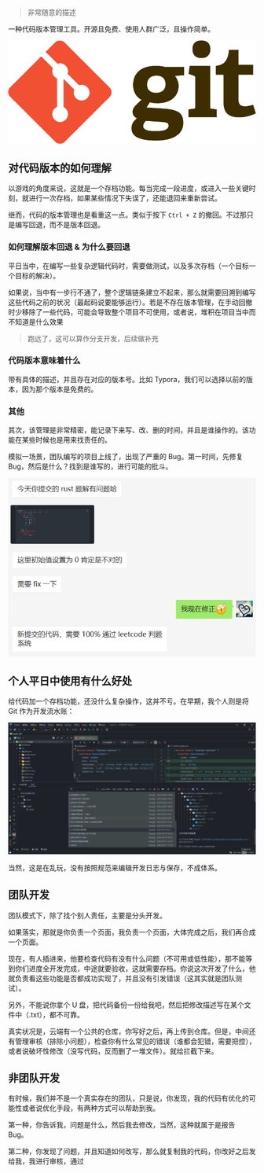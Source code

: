 
> 非常随意的描述

一种代码版本管理工具。开源且免费、使用人群广泛，且操作简单。

![](./images/1.png)

## 对代码版本的如何理解

以游戏的角度来说，这就是一个存档功能。每当完成一段进度，或进入一些关键时刻，就进行一次存档，如果某些情况下失误了，还能退回来重新尝试。

继而，代码的版本管理也是看重这一点。类似于按下 `Ctrl + Z` 的撤回。不过那只是编写回退，而不是版本回退。

### 如何理解版本回退 & 为什么要回退

平日当中，在编写一些复杂逻辑代码时，需要做测试，以及多次存档（一个目标一个目标的解决）。

如果说，当中有一步行不通了，整个逻辑链条建立不起来，那么就需要回溯到编写这些代码之前的状况（最起码说要能够运行）。若是不存在版本管理，在手动回撤时少移除了一些代码，可能会导致整个项目不可使用，或者说，堆积在项目当中而不知道是什么效果

> 跑远了，这可以算作分支开发，后续做补充

### 代码版本意味着什么

带有具体的描述，并且存在对应的版本号。比如 Typora，我们可以选择以前的版本，因为那个版本是免费的。

### 其他

其次，该管理是非常精密，能记录下来写、改、删的时间，并且是谁操作的。该功能在某些时候也是用来找责任的。

模拟一场景，团队编写的项目上线了，出现了严重的 Bug。第一时间，先修复 Bug，然后是什么？找到是谁写的，进行可能的批斗。

![](./images/2.png)

## 个人平日中使用有什么好处

给代码加一个存档功能，还没什么复杂操作，这并不亏。在早期，我个人则是将 Git 作为开发流水账：

![](./images/3.png)

当然，这是在乱玩，没有按照规范来编辑开发日志与保存，不成体系。

## 团队开发

团队模式下，除了找个别人责任，主要是分头开发。

如果落实，那就是你负责一个页面，我负责一个页面，大体完成之后，我们再合成一个页面。

现在，有人插进来，他要检查代码有没有什么问题（不可用或低性能），那不能等到你们进度全开发完成，中途就要验收，这就需要存档。你说这次开发了什么，他就负责看这些功能是否都成功实现了，并且没有引发错误（这其实就是团队测试）。

另外，不能说你拿个 U 盘，把代码备份一份给我吧，然后把修改描述写在某个文件中（.txt），都不可靠。

真实状况是，云端有一个公共的仓库，你写好之后，再上传到仓库。但是，中间还有管理审核（排除小问题），检查你有什么常见的错误（谁都会犯错，需要把控），或者说破坏性修改（没写代码，反而删了一堆文件）。就给拦截下来。

## 非团队开发

有时候，我们并不是一个真实存在的团队，只是说，你发现，我的代码有优化的可能性或者说优化手段，有两种方式可以帮助到我。

第一种，你告诉我，问题是什么，然后我去修改，当然，这种就属于是报告 Bug。

第二种，你发现了问题，并且知道如何改写，那么就复制我的代码，你改好之后发给我，我进行审核，通过
